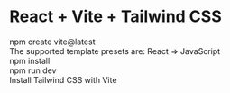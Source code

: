 # React + Vite + Tailwind CSS
npm create vite@latest          
The supported template presets are: React => JavaScript       
npm install         
npm run dev          
Install Tailwind CSS with Vite       




